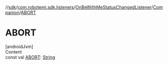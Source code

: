 //[sdk](../../../../index.md)/[com.robotemi.sdk.listeners](../../index.md)/[OnBeWithMeStatusChangedListener](../index.md)/[Companion](index.md)/[ABORT](-a-b-o-r-t.md)



# ABORT  
[androidJvm]  
Content  
const val [ABORT](-a-b-o-r-t.md): [String](https://kotlinlang.org/api/latest/jvm/stdlib/kotlin/-string/index.html)  



